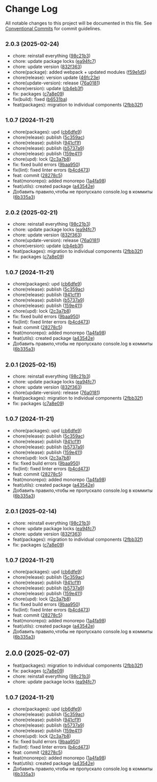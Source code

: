 # Change Log

All notable changes to this project will be documented in this file.
See [Conventional Commits](https://conventionalcommits.org) for commit guidelines.

## <small>2.0.3 (2025-02-24)</small>

* chore: reinstall everything ([98c21b3](https://gitlab.optimacros.com/fe/ui-kit/commit/98c21b3))
* chore: update package locks ([ea94fc7](https://gitlab.optimacros.com/fe/ui-kit/commit/ea94fc7))
* chore: update version ([832f363](https://gitlab.optimacros.com/fe/ui-kit/commit/832f363))
* chore(package): added webpack + updated modules ([f59e1d5](https://gitlab.optimacros.com/fe/ui-kit/commit/f59e1d5))
* chore(release): version update ([46fc23e](https://gitlab.optimacros.com/fe/ui-kit/commit/46fc23e))
* chore(update-version): release ([76a0181](https://gitlab.optimacros.com/fe/ui-kit/commit/76a0181))
* chore(version): update ([cb4eb3f](https://gitlab.optimacros.com/fe/ui-kit/commit/cb4eb3f))
* fix: packages ([c7a8e09](https://gitlab.optimacros.com/fe/ui-kit/commit/c7a8e09))
* fix(build): fixed ([b6531ba](https://gitlab.optimacros.com/fe/ui-kit/commit/b6531ba))
* feat(packages): migration to individual components ([2fbb32f](https://gitlab.optimacros.com/fe/ui-kit/commit/2fbb32f))



## <small>1.0.7 (2024-11-21)</small>

* chore(packages): upd ([cb6dfe9](https://gitlab.optimacros.com/fe/ui-kit/commit/cb6dfe9))
* chore(release): publish ([5c359ac](https://gitlab.optimacros.com/fe/ui-kit/commit/5c359ac))
* chore(release): publish ([941cf1f](https://gitlab.optimacros.com/fe/ui-kit/commit/941cf1f))
* chore(release): publish ([b5737a9](https://gitlab.optimacros.com/fe/ui-kit/commit/b5737a9))
* chore(release): publish ([159e411](https://gitlab.optimacros.com/fe/ui-kit/commit/159e411))
* chore(upd): lock ([2c3a7b8](https://gitlab.optimacros.com/fe/ui-kit/commit/2c3a7b8))
* fix: fixed build errors ([9baa950](https://gitlab.optimacros.com/fe/ui-kit/commit/9baa950))
* fix(lint): fixed linter errors ([b4cd473](https://gitlab.optimacros.com/fe/ui-kit/commit/b4cd473))
* feat: commit ([28278c5](https://gitlab.optimacros.com/fe/ui-kit/commit/28278c5))
* feat(monorepo): added monorepo ([1a4fa98](https://gitlab.optimacros.com/fe/ui-kit/commit/1a4fa98))
* feat(utils): created package ([a43542e](https://gitlab.optimacros.com/fe/ui-kit/commit/a43542e))
* Добавить правило,чтобы не пропускало console.log в коммиты ([6b335a3](https://gitlab.optimacros.com/fe/ui-kit/commit/6b335a3))





## <small>2.0.2 (2025-02-21)</small>

* chore: reinstall everything ([98c21b3](https://gitlab.optimacros.com/fe/ui-kit/commit/98c21b3))
* chore: update package locks ([ea94fc7](https://gitlab.optimacros.com/fe/ui-kit/commit/ea94fc7))
* chore: update version ([832f363](https://gitlab.optimacros.com/fe/ui-kit/commit/832f363))
* chore(update-version): release ([76a0181](https://gitlab.optimacros.com/fe/ui-kit/commit/76a0181))
* chore(version): update ([cb4eb3f](https://gitlab.optimacros.com/fe/ui-kit/commit/cb4eb3f))
* feat(packages): migration to individual components ([2fbb32f](https://gitlab.optimacros.com/fe/ui-kit/commit/2fbb32f))
* fix: packages ([c7a8e09](https://gitlab.optimacros.com/fe/ui-kit/commit/c7a8e09))



## <small>1.0.7 (2024-11-21)</small>

* chore(packages): upd ([cb6dfe9](https://gitlab.optimacros.com/fe/ui-kit/commit/cb6dfe9))
* chore(release): publish ([5c359ac](https://gitlab.optimacros.com/fe/ui-kit/commit/5c359ac))
* chore(release): publish ([941cf1f](https://gitlab.optimacros.com/fe/ui-kit/commit/941cf1f))
* chore(release): publish ([b5737a9](https://gitlab.optimacros.com/fe/ui-kit/commit/b5737a9))
* chore(release): publish ([159e411](https://gitlab.optimacros.com/fe/ui-kit/commit/159e411))
* chore(upd): lock ([2c3a7b8](https://gitlab.optimacros.com/fe/ui-kit/commit/2c3a7b8))
* fix: fixed build errors ([9baa950](https://gitlab.optimacros.com/fe/ui-kit/commit/9baa950))
* fix(lint): fixed linter errors ([b4cd473](https://gitlab.optimacros.com/fe/ui-kit/commit/b4cd473))
* feat: commit ([28278c5](https://gitlab.optimacros.com/fe/ui-kit/commit/28278c5))
* feat(monorepo): added monorepo ([1a4fa98](https://gitlab.optimacros.com/fe/ui-kit/commit/1a4fa98))
* feat(utils): created package ([a43542e](https://gitlab.optimacros.com/fe/ui-kit/commit/a43542e))
* Добавить правило,чтобы не пропускало console.log в коммиты ([6b335a3](https://gitlab.optimacros.com/fe/ui-kit/commit/6b335a3))





## <small>2.0.1 (2025-02-15)</small>

* chore: reinstall everything ([98c21b3](https://gitlab.optimacros.com/fe/ui-kit/commit/98c21b3))
* chore: update package locks ([ea94fc7](https://gitlab.optimacros.com/fe/ui-kit/commit/ea94fc7))
* chore: update version ([832f363](https://gitlab.optimacros.com/fe/ui-kit/commit/832f363))
* chore(update-version): release ([76a0181](https://gitlab.optimacros.com/fe/ui-kit/commit/76a0181))
* feat(packages): migration to individual components ([2fbb32f](https://gitlab.optimacros.com/fe/ui-kit/commit/2fbb32f))
* fix: packages ([c7a8e09](https://gitlab.optimacros.com/fe/ui-kit/commit/c7a8e09))



## <small>1.0.7 (2024-11-21)</small>

* chore(packages): upd ([cb6dfe9](https://gitlab.optimacros.com/fe/ui-kit/commit/cb6dfe9))
* chore(release): publish ([5c359ac](https://gitlab.optimacros.com/fe/ui-kit/commit/5c359ac))
* chore(release): publish ([941cf1f](https://gitlab.optimacros.com/fe/ui-kit/commit/941cf1f))
* chore(release): publish ([b5737a9](https://gitlab.optimacros.com/fe/ui-kit/commit/b5737a9))
* chore(release): publish ([159e411](https://gitlab.optimacros.com/fe/ui-kit/commit/159e411))
* chore(upd): lock ([2c3a7b8](https://gitlab.optimacros.com/fe/ui-kit/commit/2c3a7b8))
* fix: fixed build errors ([9baa950](https://gitlab.optimacros.com/fe/ui-kit/commit/9baa950))
* fix(lint): fixed linter errors ([b4cd473](https://gitlab.optimacros.com/fe/ui-kit/commit/b4cd473))
* feat: commit ([28278c5](https://gitlab.optimacros.com/fe/ui-kit/commit/28278c5))
* feat(monorepo): added monorepo ([1a4fa98](https://gitlab.optimacros.com/fe/ui-kit/commit/1a4fa98))
* feat(utils): created package ([a43542e](https://gitlab.optimacros.com/fe/ui-kit/commit/a43542e))
* Добавить правило,чтобы не пропускало console.log в коммиты ([6b335a3](https://gitlab.optimacros.com/fe/ui-kit/commit/6b335a3))





## <small>2.0.1 (2025-02-14)</small>

* chore: reinstall everything ([98c21b3](https://gitlab.optimacros.com/fe/ui-kit/commit/98c21b3))
* chore: update package locks ([ea94fc7](https://gitlab.optimacros.com/fe/ui-kit/commit/ea94fc7))
* chore: update version ([832f363](https://gitlab.optimacros.com/fe/ui-kit/commit/832f363))
* feat(packages): migration to individual components ([2fbb32f](https://gitlab.optimacros.com/fe/ui-kit/commit/2fbb32f))
* fix: packages ([c7a8e09](https://gitlab.optimacros.com/fe/ui-kit/commit/c7a8e09))



## <small>1.0.7 (2024-11-21)</small>

* chore(packages): upd ([cb6dfe9](https://gitlab.optimacros.com/fe/ui-kit/commit/cb6dfe9))
* chore(release): publish ([5c359ac](https://gitlab.optimacros.com/fe/ui-kit/commit/5c359ac))
* chore(release): publish ([941cf1f](https://gitlab.optimacros.com/fe/ui-kit/commit/941cf1f))
* chore(release): publish ([b5737a9](https://gitlab.optimacros.com/fe/ui-kit/commit/b5737a9))
* chore(release): publish ([159e411](https://gitlab.optimacros.com/fe/ui-kit/commit/159e411))
* chore(upd): lock ([2c3a7b8](https://gitlab.optimacros.com/fe/ui-kit/commit/2c3a7b8))
* fix: fixed build errors ([9baa950](https://gitlab.optimacros.com/fe/ui-kit/commit/9baa950))
* fix(lint): fixed linter errors ([b4cd473](https://gitlab.optimacros.com/fe/ui-kit/commit/b4cd473))
* feat: commit ([28278c5](https://gitlab.optimacros.com/fe/ui-kit/commit/28278c5))
* feat(monorepo): added monorepo ([1a4fa98](https://gitlab.optimacros.com/fe/ui-kit/commit/1a4fa98))
* feat(utils): created package ([a43542e](https://gitlab.optimacros.com/fe/ui-kit/commit/a43542e))
* Добавить правило,чтобы не пропускало console.log в коммиты ([6b335a3](https://gitlab.optimacros.com/fe/ui-kit/commit/6b335a3))





## 2.0.0 (2025-02-07)

* feat(packages): migration to individual components ([2fbb32f](https://gitlab.optimacros.com/fe/ui-kit/commit/2fbb32f))
* fix: packages ([c7a8e09](https://gitlab.optimacros.com/fe/ui-kit/commit/c7a8e09))
* chore: reinstall everything ([98c21b3](https://gitlab.optimacros.com/fe/ui-kit/commit/98c21b3))
* chore: update package locks ([ea94fc7](https://gitlab.optimacros.com/fe/ui-kit/commit/ea94fc7))



## <small>1.0.7 (2024-11-21)</small>

* chore(packages): upd ([cb6dfe9](https://gitlab.optimacros.com/fe/ui-kit/commit/cb6dfe9))
* chore(release): publish ([5c359ac](https://gitlab.optimacros.com/fe/ui-kit/commit/5c359ac))
* chore(release): publish ([941cf1f](https://gitlab.optimacros.com/fe/ui-kit/commit/941cf1f))
* chore(release): publish ([b5737a9](https://gitlab.optimacros.com/fe/ui-kit/commit/b5737a9))
* chore(release): publish ([159e411](https://gitlab.optimacros.com/fe/ui-kit/commit/159e411))
* chore(upd): lock ([2c3a7b8](https://gitlab.optimacros.com/fe/ui-kit/commit/2c3a7b8))
* fix: fixed build errors ([9baa950](https://gitlab.optimacros.com/fe/ui-kit/commit/9baa950))
* fix(lint): fixed linter errors ([b4cd473](https://gitlab.optimacros.com/fe/ui-kit/commit/b4cd473))
* feat: commit ([28278c5](https://gitlab.optimacros.com/fe/ui-kit/commit/28278c5))
* feat(monorepo): added monorepo ([1a4fa98](https://gitlab.optimacros.com/fe/ui-kit/commit/1a4fa98))
* feat(utils): created package ([a43542e](https://gitlab.optimacros.com/fe/ui-kit/commit/a43542e))
* Добавить правило,чтобы не пропускало console.log в коммиты ([6b335a3](https://gitlab.optimacros.com/fe/ui-kit/commit/6b335a3))
